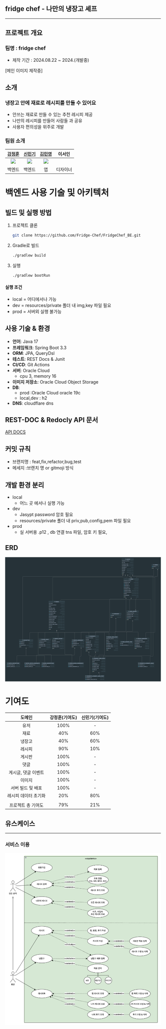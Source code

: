 ## fridge chef - 나만의 냉장고 셰프

---

## 프로젝트 개요

### 팀명 : fridge chef

- 제작 기간 : 2024.08.22 ~ 2024.(개발중)

[메인 이미지 제작중]

## 소개

### 냉장고 안에 재료로 레시피를 만들 수 있어요

- 안쓰는 재료로 만들 수 있는 추천 레시피 제공
- 나만의 레시피를 만들어 사람들 과 공유
- 사용자 편의성을 위주로 개발

### 팀원 소개

| [강정훈](https://github.com/JHKoder) | [신민기](https://github.com/ABCganada) | [김민영](https://github.com/alsendrha) | 이서인  |
|:-----------------------:|:-----------------------------------:|:-----------------------------------:|:----:|
| <img src="https://avatars.githubusercontent.com/u/105915960?v=4" width="180"/> | <img src="https://avatars.githubusercontent.com/u/96655921?s=96&v=4" width="180"/> |<img src="https://avatars.githubusercontent.com/u/95726561?s=96&v=4" width="180"/> |         |
| 백엔드  |  백엔드 |  앱 |  디자이너   |

# 백엔드 사용 기술 및 아키텍처

## 빌드 및 실행 방법

1. 프로젝트 클론
   ```bash
   git clone https://github.com/Fridge-Chef/FridgeChef_BE.git
   ```
2. Gradle로 빌드
   ```bash
   ./gradlew build
   ```
3. 실행
   ```bash
   ./gradlew bootRun
   ```

#### 실행 조건

- local = 어디에서나 가능
- dev = resources/private 폴더 내 img,key 파일 필요
- prod = 서버외 실행 불가능

## 사용 기술 & 환경

- **언어**: Java 17
- **프레임워크**: Spring Boot 3.3
- **ORM**: JPA, QueryDsl
- **테스트**: REST Docs & Junit
- **CI/CD**: Git Actions
- **서버**: Oracle Cloud
    - cpu 3, memory 16
- **이미지 저장소**: Oracle Cloud Object Storage
- **DB**:
    - prod :Oracle Cloud oracle 19c
    - local,dev : h2
- **DNS**: cloudflare dns

## REST-DOC & Redocly API 문서

[API DOCS](https://fridgebe.site/docs.html)

## 커밋 규칙

- 브랜치명 : feat,fix,refactor,bug,test
- 메세지 :브랜치 명 or gitmoji 방식

## 개발 환경 분리

- local
    - 어느 곳 에서나 실행 가능
- dev
    - Jasypt password 암호 필요
    - resources/private 폴더 내 priv,pub,config,pem 파일 필요
- prod
    - 실 서버용 .p12 , db 연결 tns 파일, 암호 키 필요,

## ERD

![erd](docs/db_erd3.png)

# 기여도

|      도메인      | 강정훈(기여도) | 신민기(기여도) |
|:-------------:|:-------:|:--------:|
|      유저       |   100%  |    -     |
|      재료       |   40%   |   60%    |
|      냉장고      |   40%   |   60%    |
|      레시피      |   90%   |   10%    |
|      게시판      |   100%  |    -     |
|      댓글       |   100%  |    -     |
|  게시글, 댓글 이벤트  |   100%  |    -     |
|      이미지      |   100%  |    -     |
|  서버 빌드 및 배포   |   100%  |    -     |
| 레시피 데이터 초기화 |   20%   |   80%    |
|               |   |          |
|  프로젝트 총 기여도   |   79%   |   21%    |

## 유스케이스

---

### 서비스 이용

![i](docs/img.png)